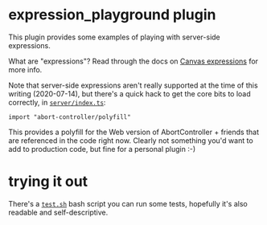 # expression_playground plugin

This plugin provides some examples of playing with server-side expressions.

What are "expressions"?  Read through the docs on [Canvas expressions][] for
more info.

Note that server-side expressions aren't really supported at the time of this
writing (2020-07-14), but there's a quick hack to get the core bits to load
correctly, in [`server/index.ts`](server/index.ts):

    import "abort-controller/polyfill"

This provides a polyfill for the Web version of AbortController + friends that
are referenced in the code right now.  Clearly not something you'd want to add
to production code, but fine for a personal plugin :-)

# trying it out

There's a [`test.sh`](test.sh) bash script you can run some tests, hopefully
it's also readable and self-descriptive.

[Canvas expressions]: https://www.elastic.co/guide/en/kibana/master/canvas-expression-lifecycle.html